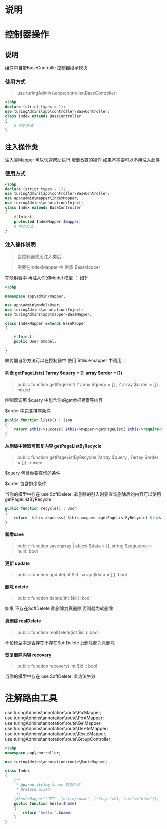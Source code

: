 # 说明

# 控制器操作
## 说明
组件中自带BaseControlle 控制器继承模块
### 使用方式
> use turingAdmins\app\controller\BaseController;
~~~PHP
<?php
declare (strict_types = 1);
use turingAdmins\app\controller\BaseController;
class Index extends BaseController
{
    # 你的方法
}
~~~

## 注入操作类
注入类Mapper 可以快速帮助执行 增删改查的操作 如果不需要可以不用注入此类
### 使用方式
~~~PHP
<?php
declare (strict_types = 1);
use turingAdmins\app\controller\BaseController;
use app\admin\mapper\IndexMapper;
use turingAdmins\annotation\Inject;
class Index extends BaseController
{
    #[Inject]
    protected IndexMapper $mapper;
    # 你的方法
}
~~~
### 注入操作说明
> 当控制器使用注入类后
> 
> 需要在IndexMapper 中 继承 BaseMapper

在映射器中 再注入你的Model 模型 ： 如下
~~~php
<?php

namespace app\admin\mapper;

use app\admin\model\User;
use turingAdmins\annotation\Inject;
use turingAdmins\app\mapper\BaseMapper;

class IndexMapper extends BaseMapper
{

    #[Inject]
    public User $model;

}
~~~

映射器自带方法可以在控制器中 使用 $this->mapper 中调用 ：

#### 列表 getPageLists( ?array $query = [], array $order = [])
> public function getPageList( ? array $query = [] , ? array $order = []) : mixed

控制器调用
$query 中包含你的get参描搜索等内容

$order 中包含排序条件 
~~~php
public function lists() : Json
{
    return $this->success( $this->mapper->getPageList( $this->require->param()  , ['id' => 'DESC']) )
}
~~~

#### 从删除中读取可恢复内容   getPageListByRecycle
> public function getPageListByRecycle( ?array $query , ?array $order = []) : mixed

$query 包含你要查询的条件

$order 包含排序条件


当你的模型中存在 
use SoftDelete;
软删除的引入时要查询删除后的内容可以使用 getPageListByRecycle
~~~php
public function recycle() : Json
{
    return  $this->success( $this->mapper->getPageListByRecycle( $this->request->param() , ['delete_time' =>'DESC']));
}
~~~

#### 新增save
>  public function save(array | object $data = [], string $sequence = null): bool

#### 更新 update
>  public function update(int $id , array $data = []): bool

#### 删除 delete
>  public function delete(int $id ): bool

如果 不存在SoftDelete 此删除为真删除 否则就为软删除

#### 真删除 realDelete
>  public function realDelete(int $id ): bool

不论模型中是否存在不存在SoftDelete 此删除都为真删除

#### 恢复删除内容 recovery
> public function recovery( int $id) : bool

当你的模型中存在
use SoftDelete;
此方法生效


# 注解路由工具
use turingAdmins\annotation\route\PutMapper; <br>
use turingAdmins\annotation\route\PostMapper;<br>
use turingAdmins\annotation\route\GetMapper;<br>
use turingAdmins\annotation\route\DeleteMapper;<br>
use turingAdmins\annotation\route\RouteMapper;<br>
use turingAdmins\annotation\route\GroupController; <br>


~~~php
<?php
namespace app\controller;

use turingAdmins\annotation\route\RouteMapper;

class Index
{
    /**
     * @param string $name 数据名称
     * @return mixed
     */
    [#RouteMapper("GET", "hello/:name", ["https"=>1, "ext"=>"html"])]
    public function hello($name)
    {
    	return 'hello,'.$name;
    }
}
~~~